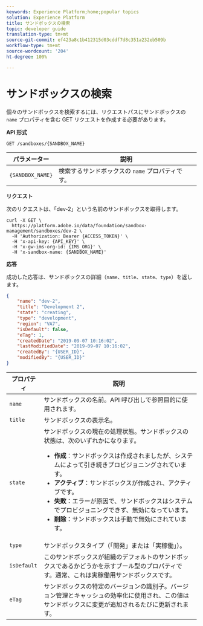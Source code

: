 ```yaml
---
keywords: Experience Platform;home;popular topics
solution: Experience Platform
title: サンドボックスの検索
topic: developer guide
translation-type: tm+mt
source-git-commit: ef423a8c1b412315d03cddf7d8c351a232eb509b
workflow-type: tm+mt
source-wordcount: '204'
ht-degree: 100%

---
```



# サンドボックスの検索

個々のサンドボックスを検索するには、リクエストパスにサンドボックスの `name` プロパティを含む GET リクエストを作成する必要があります。

**API 形式**

```http
GET /sandboxes/{SANDBOX_NAME}
```

| パラメーター | 説明 |
| --- | --- |
| `{SANDBOX_NAME}` | 検索するサンドボックスの `name` プロパティです。 |

**リクエスト**

次のリクエストは、「dev-2」という名前のサンドボックスを取得します。

```shell
curl -X GET \
  https://platform.adobe.io/data/foundation/sandbox-management/sandboxes/dev-2 \
  -H 'Authorization: Bearer {ACCESS_TOKEN}' \
  -H 'x-api-key: {API_KEY}' \
  -H 'x-gw-ims-org-id: {IMS_ORG}' \
  -H 'x-sandbox-name: {SANDBOX_NAME}'
```

**応答**

成功した応答は、サンドボックスの詳細（`name`、`title`、`state`、`type`）を返します。

```json
{
    "name": "dev-2",
    "title": "Development 2",
    "state": "creating",
    "type": "development",
    "region": "VA7",
    "isDefault": false,
    "eTag": 1,
    "createdDate": "2019-09-07 10:16:02",
    "lastModifiedDate": "2019-09-07 10:16:02",
    "createdBy": "{USER_ID}",
    "modifiedBy": "{USER_ID}"
}
```

| プロパティ | 説明 |
| --- | --- |
| `name` | サンドボックスの名前。API 呼び出しで参照目的に使用されます。 |
| `title` | サンドボックスの表示名。 |
| `state` | サンドボックスの現在の処理状態。サンドボックスの状態は、次のいずれかになります。 <ul><li>**作成**：サンドボックスは作成されましたが、システムによって引き続きプロビジョニングされています。</li><li>**アクティブ**：サンドボックスが作成され、アクティブです。</li><li>**失敗**：エラーが原因で、サンドボックスはシステムでプロビジョニングできず、無効になっています。</li><li>**削除**：サンドボックスは手動で無効にされています。</li></ul> |
| `type` | サンドボックスタイプ（「開発」または「実稼働」）。 |
| `isDefault` | このサンドボックスが組織のデフォルトのサンドボックスであるかどうかを示すブール型のプロパティです。通常、これは実稼働用サンドボックスです。 |
| `eTag` | サンドボックスの特定のバージョンの識別子。バージョン管理とキャッシュの効率化に使用され、この値はサンドボックスに変更が追加されるたびに更新されます。 |